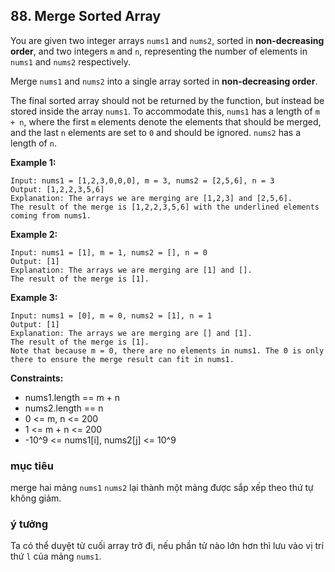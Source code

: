 ## 88. Merge Sorted Array

You are given two integer arrays `nums1` and `nums2`, sorted in **non-decreasing order**, and two integers `m` and `n`, representing the number of elements in `nums1` and `nums2` respectively.

Merge `nums1` and `nums2` into a single array sorted in **non-decreasing order**.

The final sorted array should not be returned by the function, but instead be stored inside the array `nums1`. To accommodate this, `nums1` has a length of `m + n`, where the first `m` elements denote the elements that should be merged, and the last `n` elements are set to `0` and should be ignored. `nums2` has a length of `n`.

**Example 1:**
```
Input: nums1 = [1,2,3,0,0,0], m = 3, nums2 = [2,5,6], n = 3
Output: [1,2,2,3,5,6]
Explanation: The arrays we are merging are [1,2,3] and [2,5,6].
The result of the merge is [1,2,2,3,5,6] with the underlined elements coming from nums1.
```

**Example 2:**
```
Input: nums1 = [1], m = 1, nums2 = [], n = 0
Output: [1]
Explanation: The arrays we are merging are [1] and [].
The result of the merge is [1].
```

**Example 3:**
```
Input: nums1 = [0], m = 0, nums2 = [1], n = 1
Output: [1]
Explanation: The arrays we are merging are [] and [1].
The result of the merge is [1].
Note that because m = 0, there are no elements in nums1. The 0 is only there to ensure the merge result can fit in nums1.
```

**Constraints:**

 - nums1.length == m + n
 - nums2.length == n
 - 0 <= m, n <= 200
 - 1 <= m + n <= 200
 - -10^9 <= nums1[i], nums2[j] <= 10^9

### mục tiêu
merge hai mảng `nums1` `nums2` lại thành một mảng được sắp xếp theo thứ tự không giảm.

### ý tưởng
Ta có thể duyệt từ cuối array trở đi, nếu phần tử nào lớn hơn thì lưu vào vị trí thứ `l` của mảng `nums1`.